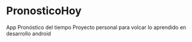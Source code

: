 # PronosticoHoy
App Pronóstico del tiempo
Proyecto personal para volcar lo aprendido en desarrollo android
